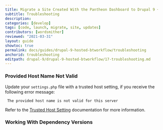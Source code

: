 ```yaml
---
title: Migrate a Site Created With the Pantheon Dashboard to Drupal 9 + Build Tools
subtitle: Troubleshooting
description: 
categories: [develop]
tags: [code, launch, migrate, site, updates]
contributors: [wordsmither]
reviewed: "2021-03-31"
layout: guide
showtoc: true
permalink: docs/guides/drupal-9-hosted-btworkflow/troubleshooting
anchorid: troubleshooting
editpath: drupal-9/drupal-9-hosted-btworkflow/17-troubleshooting.md
---
```


### Provided Host Name Not Valid

Update your `settings.php` file with a trusted host setting, if you receive the following error message:

```none
 The provided host name is not valid for this server
 ```

Refer to the [Trusted Host Setting](/settings-php#trusted-host-setting) documentation for more information.

### Working With Dependency Versions

<Partial file="composer-updating.md" />